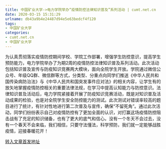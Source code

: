 ```yaml
---
title: 中国矿业大学->电力学院举办“疫情防控法律知识普及”系列活动 | cumt.net.cn
date: 2020-03-15 15:31:29
urlname: db43a9b4e24487d94e5e63bedcf4f120
tags: 
- 中国矿业大学
categories:
- cumt.net.cn
- 中国矿业大学
---
```

为认真贯彻落实疫情防控期间学校、学院工作部署，增强学生防控意识，提高学生预防能力，电力学院举办了为期2周的疫情防控法律知识普及系列活动。此次活动包括知识普及宣传与防疫知识竞赛两大模块，面向全院学生开放。学院通过微信公众号、年级QQ群、微信群等方式，分类型、分重点向同学们推送《中华人民共和国传染病防治法》与《中华人民共和国突发事件应对法》的相关内容，让学生有的放矢地掌握疫情防控相关的重要法律法规，在学习中提高认知能力与防控意识。法律知识普及活动后，电力学院紧接着开展了防疫知识竞赛活动，既是对知识普及活动成果的检验，也是对全院学生安全防控能力的测试。此次测试对错误率较高的题目进行了统计，有针对性地进行第二次普及与宣传，确保“不留死角”。通过此次活动，同学们纷纷表示自己对疫情防控有了更加全面的认识，对打赢这场疫情防控阻击战有了充足的知识储备，也有了更大的底气和信心。没有一个冬天不会过去，没有一个春天不会来临，我们相信，只要守法懂法，科学预防，我们就一定能够战胜疫情，迎接春暖花开！



[转入文章首发地址](http://xwzx.cumt.edu.cn/8d/f9/c523a560633/page.htm)